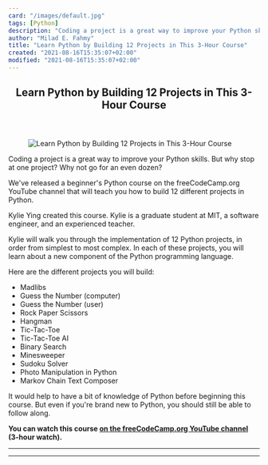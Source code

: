 ```yaml
---
card: "/images/default.jpg"
tags: [Python]
description: "Coding a project is a great way to improve your Python skills"
author: "Milad E. Fahmy"
title: "Learn Python by Building 12 Projects in This 3-Hour Course"
created: "2021-08-16T15:35:07+02:00"
modified: "2021-08-16T15:35:07+02:00"
---
```

<div class="site-wrapper">
<main id="site-main" class="site-main outer">
<div class="inner">
<article class="post-full post tag-python tag-freecodecamp ">
<header class="post-full-header">
<h1 class="post-full-title">Learn Python by Building 12 Projects in This 3-Hour Course</h1>
</header>
<figure class="post-full-image">
<picture>
<source media="(max-width: 700px)" sizes="1px" srcset="data:image/gif;base64,R0lGODlhAQABAIAAAAAAAP///yH5BAEAAAAALAAAAAABAAEAAAIBRAA7 1w">
<source media="(min-width: 701px)" sizes="(max-width: 800px) 400px,
(max-width: 1170px) 700px,
1400px" srcset="/news/content/images/size/w300/2020/12/12python.png 300w,
/news/content/images/size/w600/2020/12/12python.png 600w,
/news/content/images/size/w1000/2020/12/12python.png 1000w,
/news/content/images/size/w2000/2020/12/12python.png 2000w">
<img onerror="this.style.display='none'" src="/news/content/images/size/w2000/2020/12/12python.png" alt="Learn Python by Building 12 Projects in This 3-Hour Course">
</picture>
</figure>
<section class="post-full-content">
<div class="post-content">
<p>Coding a project is a great way to improve your Python skills. But why stop at one project? Why not go for an even dozen?</p><p>We've released a beginner's Python course on the freeCodeCamp.org YouTube channel that will teach you how to build 12 different projects in Python.</p><p>Kylie Ying created this course. Kylie is a graduate student at MIT, a software engineer, and an experienced teacher.</p><p>Kylie will walk you through the implementation of 12 Python projects, in order from simplest to most complex. In each of these projects, you will learn about a new component of the Python programming language.</p><p>Here are the different projects you will build:</p><ul><li>Madlibs</li><li>Guess the Number (computer) </li><li>Guess the Number (user)</li><li>Rock Paper Scissors</li><li>Hangman</li><li>Tic-Tac-Toe</li><li>Tic-Tac-Toe AI</li><li>Binary Search </li><li>Minesweeper </li><li>Sudoku Solver </li><li>Photo Manipulation in Python </li><li>Markov Chain Text Composer </li></ul><p>It would help to have a bit of knowledge of Python before beginning this course. But even if you're brand new to Python, you should still be able to follow along.</p><p><strong>You can watch this course <a href="https://www.youtube.com/watch?v=8ext9G7xspg">on the freeCodeCamp.org YouTube channel</a> (3-hour watch).</strong></p>
</div>
<hr>
<hr>
</section>
</article>
</div>
</main>
</div>
<!-- Google Tag Manager (noscript) -->
<!-- End Google Tag Manager (noscript) -->
